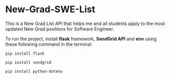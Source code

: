 # New-Grad-SWE-List

This is a New Grad List API that helps me and all students apply to the most updated New Grad positions for Software Engineer.

To run the project, install **flask** framework, **SendGrid API** and **env** using these following command in the terminal:

`pip install flask`

`pip install sendgrid`

`pip install python-dotenv`
